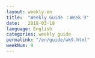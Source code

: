 ```yaml
---
layout: weekly-en
title:  "Weekly Guide ：Week 9"
date:   2018-03-18
language: English
categories: weekly guide
permalink: "/en/guide/wk9.html"
weekNum: 9
---
```

